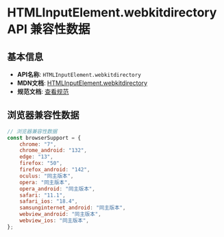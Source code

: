 # HTMLInputElement.webkitdirectory API 兼容性数据

## 基本信息

- **API名称**: `HTMLInputElement.webkitdirectory`
- **MDN文档**: [HTMLInputElement.webkitdirectory](https://developer.mozilla.org/docs/Web/API/HTMLInputElement/webkitdirectory)
- **规范文档**: [查看规范](https://wicg.github.io/entries-api/#dom-htmlinputelement-webkitdirectory)

## 浏览器兼容性数据

```javascript
// 浏览器兼容性数据
const browserSupport = {
    chrome: "7",
    chrome_android: "132",
    edge: "13",
    firefox: "50",
    firefox_android: "142",
    oculus: "同主版本",
    opera: "同主版本",
    opera_android: "同主版本",
    safari: "11.1",
    safari_ios: "18.4",
    samsunginternet_android: "同主版本",
    webview_android: "同主版本",
    webview_ios: "同主版本",
};

```

